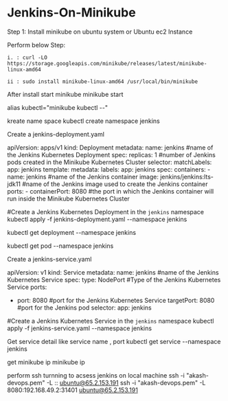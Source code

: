 # Jenkins-On-Minikube



Step 1: Install minikube on ubuntu system  or  Ubuntu ec2  Instance

  Perform below Step:

    i. : curl -LO https://storage.googleapis.com/minikube/releases/latest/minikube-linux-amd64

    ii : sudo install minikube-linux-amd64 /usr/local/bin/minikube

After install start minikube 
minikube start


alias kubectl="minikube kubectl --"

kreate name space 
kubectl create namespace jenkins


Create a jenkins-deployment.yaml

apiVersion: apps/v1
kind: Deployment
metadata:
  name: jenkins #name of the Jenkins Kubernetes Deployment
spec:
  replicas: 1 #number of Jenkins pods created in the Minikube Kubernetes Cluster
  selector:
    matchLabels:
      app: jenkins
  template:
    metadata:
      labels:
        app: jenkins
    spec:
      containers:
      - name: jenkins #name of the Jenkins container
        image: jenkins/jenkins:lts-jdk11 #name of the Jenkins image used to create the Jenkins container
        ports:
        - containerPort: 8080 #the port in which the Jenkins container will run inside the Minikube Kubernetes Cluster



#Create a Jenkins Kubernetes Deployment in the `jenkins` namespace
kubectl apply -f jenkins-deployment.yaml --namespace jenkins

kubectl get deployment --namespace jenkins

kubectl get pod --namespace jenkins

Create a jenkins-service.yaml

apiVersion: v1
kind: Service
metadata:
  name: jenkins #name of the Jenkins Kubernetes Service
spec:
  type: NodePort #Type of the Jenkins Kubernetes Service
  ports:
  - port: 8080 #port for the Jenkins Kubernetes Service
    targetPort: 8080 #port for the Jenkins pod
  selector:
    app: jenkins

#Create a Jenkins Kubernetes Service in the `jenkins` namespace
kubectl apply -f jenkins-service.yaml --namespace jenkins

Get service detail like service name , port
kubectl get service --namespace jenkins

get minikube ip 
minikube ip


perform ssh turnning to acsess jenkins on local machine
ssh -i "akash-devops.pem" -L <local port>:<minikube ip>:<service NodePort> ubuntu@65.2.153.191
ssh -i "akash-devops.pem" -L 8080:192.168.49.2:31401 ubuntu@65.2.153.191
